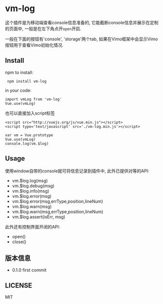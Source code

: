 # vm-log

这个插件是为移动端查看console信息准备的, 它能截断console信息并展示在定制的页面中, 一般是在左下角点开`open`开启.

一般在下面的按钮有'console', 'storage'两个tab, 如果在Vimo框架中会显示Vimo按钮用于查看Vimo初始化情况.


## Install

npm to install:

```
 npm install vm-log
```

in your code: 

```
import vmLog from 'vm-log'
Vue.use(vmLog)
```

也可以直接加入script标签

```
<script src="http://vuejs.org/js/vue.min.js"></script>
<script type='text/javascript' src='./vm-log.min.js'></script>
```

```
var vm = Vue.prototype
Vue.use(vmLog)
console.log(vm.$log)
```
## Usage

使用window自带的console就可将信息记录到插件中, 此外已提供对等的API: 

- vm.$log.log(msg)
- vm.$log.debug(msg)
- vm.$log.info(msg)
- vm.$log.error(msg)
- vm.$log.error(msg,errType,position,lineNum)
- vm.$log.warn(msg)
- vm.$log.warn(msg,errType,position,lineNum)
- vm.$log.assert(isErr, msg)


此外还有控制界面开闭的API:

- open()
- close()

## 版本信息

- 0.1.0 first commit


## LICENSE

MIT